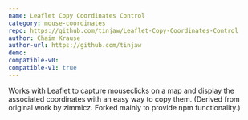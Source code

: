 ```yaml
---
name: Leaflet Copy Coordinates Control
category: mouse-coordinates
repo: https://github.com/tinjaw/Leaflet-Copy-Coordinates-Control
author: Chaim Krause
author-url: https://github.com/tinjaw
demo: 
compatible-v0:
compatible-v1: true
---
```


Works with Leaflet to capture mouseclicks on a map and display the associated coordinates with an easy way to copy them. (Derived from original work by zimmicz. Forked mainly to provide npm functionality.)
